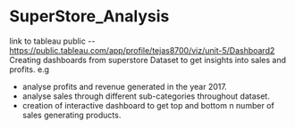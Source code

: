 # SuperStore_Analysis
link to tableau public -- https://public.tableau.com/app/profile/tejas8700/viz/unit-5/Dashboard2
Creating dashboards from superstore Dataset to get insights into sales and profits.
e.g
- analyse profits and revenue generated in the year 2017.
- analyse sales through different sub-categories throughout dataset.
- creation of interactive dashboard to get top and bottom n number of sales generating products.

